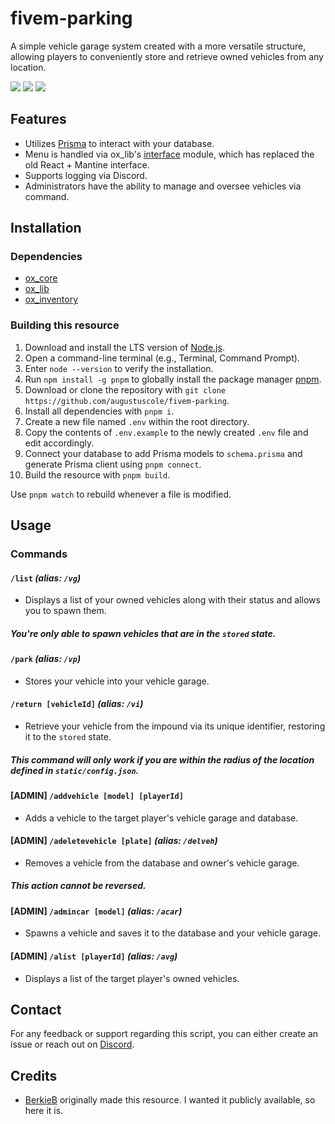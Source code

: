 # fivem-parking

A simple vehicle garage system created with a more versatile structure, allowing players to conveniently store and retrieve owned vehicles from any location.

[![](https://img.shields.io/badge/License-MIT-blue?logo=opensource)](./LICENSE)
[![](https://img.shields.io/github/contributors/augustuscole/fivem-parking?logo=github)](https://github.com/augustuscole/fivem-parking/graphs/contributors)
[![](https://img.shields.io/github/last-commit/augustuscole/fivem-parking?logo=github)](https://github.com/augustuscole/fivem-parking/commits/main)

## Features

- Utilizes [Prisma](https://www.prisma.io) to interact with your database.
- Menu is handled via ox_lib's [interface](https://overextended.dev/ox_lib/Modules/Interface/Client/context) module, which has replaced the old React + Mantine interface.
- Supports logging via Discord.
- Administrators have the ability to manage and oversee vehicles via command.

## Installation

### Dependencies

- [ox_core](https://github.com/overextended/ox_core)
- [ox_lib](https://github.com/overextended/ox_lib)
- [ox_inventory](https://github.com/overextended/ox_inventory)

### Building this resource

1. Download and install the LTS version of [Node.js](https://nodejs.org/en).
2. Open a command-line terminal (e.g., Terminal, Command Prompt).
3. Enter `node --version` to verify the installation.
4. Run `npm install -g pnpm` to globally install the package manager [pnpm](https://pnpm.io).
5. Download or clone the repository with `git clone https://github.com/augustuscole/fivem-parking`.
6. Install all dependencies with `pnpm i`.
7. Create a new file named `.env` within the root directory.
8. Copy the contents of `.env.example` to the newly created `.env` file and edit accordingly.
9. Connect your database to add Prisma models to `schema.prisma` and generate Prisma client using `pnpm connect`.
10. Build the resource with `pnpm build`.

Use `pnpm watch` to rebuild whenever a file is modified.

## Usage

### Commands

#### `/list` _(alias: `/vg`)_

- Displays a list of your owned vehicles along with their status and allows you to spawn them.

##### _You're only able to spawn vehicles that are in the `stored` state._

#### `/park` _(alias: `/vp`)_

- Stores your vehicle into your vehicle garage.

#### `/return [vehicleId]` _(alias: `/vi`)_

- Retrieve your vehicle from the impound via its unique identifier, restoring it to the `stored` state.

##### _This command will only work if you are within the radius of the location defined in `static/config.json`._

#### [ADMIN] `/addvehicle [model] [playerId]`

- Adds a vehicle to the target player's vehicle garage and database.

#### [ADMIN] `/adeletevehicle [plate]` _(alias: `/delveh`)_

- Removes a vehicle from the database and owner's vehicle garage.

##### _This action cannot be reversed._

#### [ADMIN] `/admincar [model]` _(alias: `/acar`)_

- Spawns a vehicle and saves it to the database and your vehicle garage.

#### [ADMIN] `/alist [playerId]` _(alias: `/avg`)_

- Displays a list of the target player's owned vehicles.

## Contact

For any feedback or support regarding this script, you can either create an issue or reach out on [Discord](https://discord.com/invite/r7X3hztFG4).

## Credits

- [BerkieB](https://github.com/BerkieBb) originally made this resource. I wanted it publicly available, so here it is.
